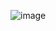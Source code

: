 ![image](https://github.com/jessicaa-huang/snackventure/assets/70783201/cdcf69cb-c8f9-4886-b773-0e4a687b389d)
